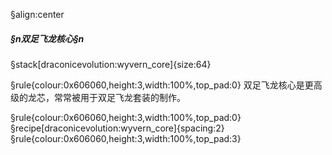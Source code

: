§align:center
##### §n双足飞龙核心§n

§stack[draconicevolution:wyvern_core]{size:64}

§rule{colour:0x606060,height:3,width:100%,top_pad:0}
双足飞龙核心是更高级的龙芯，常常被用于双足飞龙套装的制作。

§rule{colour:0x606060,height:3,width:100%,top_pad:0}
§recipe[draconicevolution:wyvern_core]{spacing:2}
§rule{colour:0x606060,height:3,width:100%,top_pad:3}